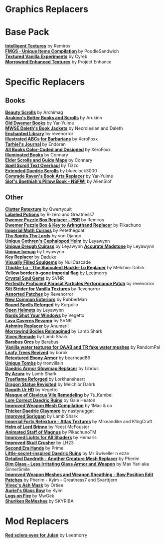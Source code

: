 # Graphics Replacers  
# Base Pack
[**Intelligent Textures**](https://www.nexusmods.com/morrowind/mods/47469) by Remiros  
[**FMGS - Unique Items Compilation**](https://www.nexusmods.com/morrowind/mods/46433) by PoodleSandwich  
[**Textured Vanilla Experiments**](https://www.nexusmods.com/morrowind/mods/51002) by Cyreb  
[**Morrowind Enhanced Textures**](https://www.nexusmods.com/morrowind/mods/46221) by Project Enhance  

# Specific Replacers
## Books
[**Beauty Scrolls**](https://www.nexusmods.com/morrowind/mods/47181) by Archimag  
[**Arukinn's Better Books and Scrolls**](https://www.nexusmods.com/morrowind/mods/43100) by Arukinn  
[**Old Dwemer Books**](https://www.nexusmods.com/morrowind/mods/43339) by Yar-Yulme  
[**MWSE Daleth's Book Jackets**](https://www.nexusmods.com/morrowind/mods/48449) by Necrolesian and Daleth  
[**Enchanted Library**](https://www.nexusmods.com/morrowind/mods/48776) by revenorror  
[**Illustrated ABCs for Barbarians**](https://www.nexusmods.com/morrowind/mods/49310) by XeroFoxx  
[**Tarhiel's Journal**](https://www.nexusmods.com/morrowind/mods/50440) by Endoran  
[**All Books Color-Coded and Designed**](https://www.nexusmods.com/morrowind/mods/50536) by XeroFoxx  
[**Illuminated Books**](https://mw.modhistory.com/download-56-6038) by Connary  
[**Elder Scrolls and Guide Maps**](https://mw.modhistory.com/download-56-6041) by Connary  
[**Spell Scroll Text Overhaul**](https://www.nexusmods.com/morrowind/mods/42936) by Tizzo  
[**Extended Daedric Scrolls**](https://www.nexusmods.com/morrowind/mods/44215) by blueclock3000  
[**Comrade Raven's Book Arts Replacer**](https://www.nexusmods.com/morrowind/mods/48896) by Yar-Yulme  
[**Slof's Boethiah's Pillow Book - NSFW!**](https://www.nexusmods.com/morrowind/mods/46162) by AlienSlof  

## Other
[**Clutter Retexture**](https://www.nexusmods.com/morrowind/mods/45972?) by Qwertyquit  
[**Labeled Potions**](https://www.nexusmods.com/morrowind/mods/44374) by R-zero and Greatness7  
[**Dwemer Puzzle Box Replacer - PBR**](https://www.nexusmods.com/morrowind/mods/45006) by Remiros  
[**Dwemer Puzzle Box & Key to Arkngthand Replacer**](https://www.nexusmods.com/morrowind/mods/44191) by Pikachuno  
[**Imperial Moth Cuirass**](https://www.nexusmods.com/morrowind/mods/45939) by Petethegoat  
[**Thy Spirits Thy Lords**](https://www.nexusmods.com/morrowind/mods/38423) by von Django  
[**Unique Gothren's Cephalopod Helm**](https://www.nexusmods.com/morrowind/mods/46534) by Leyawynn  
[**Unique Dreugh Cuirass**](https://www.nexusmods.com/morrowind/mods/46508) by Leyawynn
[**Accurate Madstone**](https://www.nexusmods.com/morrowind/mods/46397) by Leyawynn  
[**Unique Icecap**](https://www.nexusmods.com/morrowind/mods/46362) by Leyawynn  
[**Key Replacer**](https://www.nexusmods.com/morrowind/mods/6749) by Daduke  
[**Visually Filled Soulgems**](https://www.nexusmods.com/morrowind/mods/467090) by NullCascade  
[**Thickle-Lo - The Succulent Hackle-Lo Replacer**](https://www.nexusmods.com/morrowind/mods/47502/) by Melchior Dahrk  
[**Yellow border b-gone imperial flag**](https://www.nexusmods.com/morrowind/mods/47685) by Leetmorry  
[**Crystal Soul Gems**](https://www.nexusmods.com/morrowind/mods/48300) by SVNR  
[**Perfectly Proficient Parasol Particles Performance Patch**](https://www.nexusmods.com/morrowind/mods/48923) by revenorror  
[**Silt Strider for Vanilla Textures**](https://www.nexusmods.com/morrowind/mods/49023) by Revenorror  
[**Assorted Patches**](https://www.nexusmods.com/morrowind/mods/49023) by Revenorror  
[**New Common Exteriors**](https://www.nexusmods.com/morrowind/mods/49031) by RubberMan  
[**Bound Spells Reforged**](https://www.nexusmods.com/morrowind/mods/48750) by Kurpulio  
[**Open Helmets**](https://www.nexusmods.com/morrowind/mods/49401) by Leyawynn  
[**Nords Shut Your Windows**](https://www.nexusmods.com/morrowind/mods/50087) by Vegetto  
[**Lava Caverns Revamp**](https://www.nexusmods.com/morrowind/mods/50191) by SVNR  
[**Ashmire Replacer**](https://www.nexusmods.com/morrowind/mods/48291) by Anumaril  
[**Morrowind Bodies Reimagined**](https://www.nexusmods.com/morrowind/mods/50293) by Lamb Shark  
[**Vivec Remade**](https://www.nexusmods.com/morrowind/mods/50317) by Lamb Shark  
[**Barabus Orcs**](https://www.nexusmods.com/morrowind/mods/50424) by Barabus  
[**Vanilla water textures for OAAB and TR fake water meshes**](https://www.nexusmods.com/morrowind/mods/50459) by RandomPal  
[**Leafy Trees Revived**](https://www.nexusmods.com/morrowind/mods/50461) by borok  
[**Retextured Ebony Armor**](https://www.nexusmods.com/morrowind/mods/50463) by bearhead86  
[**Unique Tombs**](https://www.nexusmods.com/morrowind/mods/50496) by tronvillain  
[**Daedric Armor Glowmap Replacer**](https://www.nexusmods.com/morrowind/mods/50511) by Librius  
[**By Azura**](https://www.nexusmods.com/morrowind/mods/50567) by Lamb Shark  
[**Trueflame Reforged**](https://www.nexusmods.com/morrowind/mods/50559) by Lorkhansheart  
[**Dragon Statue Revisited**](https://www.nexusmods.com/morrowind/mods/50561) by Melchior Dahrk  
[**Dagoth Ur HD**](https://www.nexusmods.com/morrowind/mods/50660) by Vegetto  
[**Masque of Clavicus Vile Remodeling**](https://www.nexusmods.com/morrowind/mods/50888) by 7s_Kambei  
[**Lore Correct Daedric Ruins**](https://www.nexusmods.com/morrowind/mods/50887) by Gale Heaton  
[**Improved Weapon Mesh Compilation**](https://www.nexusmods.com/morrowind/mods/50886) by 1Mac & co  
[**Thicker Daedric Claymore**](https://www.nexusmods.com/morrowind/mods/50933) by nastynugget  
[**Improved Spriggan**](https://www.nexusmods.com/morrowind/mods/50920) by Lamb Shark  
[**Imperial Forts Retexture - Atlas Textures**](https://www.nexusmods.com/morrowind/mods/51101) by Mikeandike and K1ngCraft  
[**Helm of Lord Brinne**](https://www.nexusmods.com/morrowind/mods/51113) by Yeest McFouster  
[**Animated Staff of Magnus**](https://www.nexusmods.com/morrowind/mods/51402) by PikachunoTM  
[**Improved Lights for All Shaders**](https://www.nexusmods.com/morrowind/mods/51463) by Hemaris  
[**Improved Skull Crusher**](https://www.nexusmods.com/morrowind/mods/51496) by LH23  
[**Second Era Hands**](https://www.nexusmods.com/morrowind/mods/51498) by Prime  
[**Little-secret-inspired Daedric Ruins**](https://www.nexusmods.com/morrowind/mods/51528) by Mr Swiveller n ezze  
[**Detailed Daedroth - Another Creature Mesh Replacer**](https://www.nexusmods.com/morrowind/mods/51542) by Pherim  
[**Dim Glass - Less Irritating Glass Armor and Weapon**](https://www.nexusmods.com/morrowind/mods/51544) by Max Yari aka SinnerSmile  
[**Improved Weapon Meshes and Weapon Sheathing - Bow Position Edit Patches**](https://www.nexusmods.com/morrowind/mods/51588) by Pherim - Kyim - Greatness7 and Svarttjern  
[**Vivec's Ash Mask**](https://www.nexusmods.com/morrowind/mods/51711) by Ortiee  
[**Auriel's Glass Bow**](https://www.nexusmods.com/morrowind/mods/51758) by Kyim  
[**Logs on Fire**](https://www.nexusmods.com/morrowind/mods/51752) by MwGek  
[**Shuriken ReMeshes**](https://www.nexusmods.com/morrowind/mods/51785) by SKYRIBA  

# Mod Replacers
[**Red sclera eyes for Julan**](https://www.nexusmods.com/morrowind/mods/47277?tab=description) by Leetmorry  
